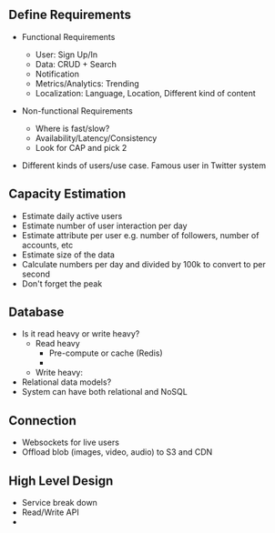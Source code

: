 
## Define Requirements
- Functional Requirements
    - User: Sign Up/In
    - Data: CRUD + Search
    - Notification
    - Metrics/Analytics: Trending
    - Localization: Language, Location, Different kind of content
    
- Non-functional Requirements
    - Where is fast/slow?
    - Availability/Latency/Consistency
    - Look for CAP and pick 2 
- Different kinds of users/use case. Famous user in Twitter system


## Capacity Estimation
- Estimate daily active users
- Estimate number of user interaction per day
- Estimate attribute per user e.g. number of followers, number of accounts, etc
- Estimate size of the data
- Calculate numbers per day and divided by 100k to convert to per second
- Don't forget the peak

## Database
- Is it read heavy or write heavy?
    - Read heavy
        - Pre-compute or cache (Redis)
        - 
    - Write heavy:
- Relational data models?
- System can have both relational and NoSQL

## Connection
- Websockets for live users
- Offload blob (images, video, audio) to S3 and CDN

## High Level Design
- Service break down
- Read/Write API
- 


